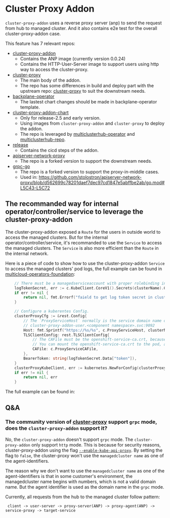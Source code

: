 # Cluster Proxy Addon

`cluster-proxy-addon` uses a reverse proxy server (anp) to send the request from hub to managed cluster.
And it also contains e2e test for the overall cluster-proxy-addon case.

This feature has 7 relevant repos:
* [cluster-proxy-addon](https://github.com/stolostron/cluster-proxy-addon)
    * Contains the ANP image (currently version 0.0.24)
    * Contains the HTTP-User-Server image to support users using http way to access the cluster-proxy.
* [cluster-proxy](https://github.com/stolostron/cluster-proxy)
    * The main body of the addon.
    * The repo has some differences in build and deploy part with the upstream repo: [cluster-proxy](https://github.com/open-cluster-management-io/cluster-proxy) to suit the downstream needs.
* [backplane-operator](https://github.com/stolostron/backplane-operator/tree/main/pkg/templates/charts/toggle/cluster-proxy-addon)
    * The lastest chart changes should be made in backplane-operator template.
* [cluster-proxy-addon-chart](https://github.com/stolostron/cluster-proxy-addon-chart)
    * Only for release-2.5 and early version.
    * Using images from `cluster-proxy-addon` and `cluster-proxy` to deploy the addon.
    * The repo is leveraged by [multiclusterhub-operator](https://github.com/stolostron/multiclusterhub-operator) and [multiclusterhub-repo](https://github.com/stolostron/multiclusterhub-repo).
* [release](https://github.com/openshift/release)
    * Contains the cicd steps of the addon.
* [apiserver-network-proxy](https://github.com/stolostron/apiserver-network-proxy/tree/v0.1.6-patch)
    * The repo is a forked version to support the downstream needs.
* [grpc-go](https://github.com/stolostron/grpc-go)
    * The repo is a forked version to support the proxy-in-middle cases.
    * Used in: https://github.com/stolostron/apiserver-network-proxy/blob/d562699c78201daef7dec97cd1847e5abffbe2ab/go.mod#L5C43-L5C72

## The recommanded way for **internal** operator/controller/service to leverage the cluster-proxy-addon

The cluster-proxy-addon exposed a `Route` for the users in outside world to access the managed clusters. But for the internal operator/controller/service, it's recommanded to use the `Service` to access the managed clusters. The `Service` is also more efficient than the `Route` in the internal network.

Here is a piece of code to show how to use the cluster-proxy-addon `Service` to access the managed clusters' pod logs, the full example can be found in [multicloud-operators-foundation](https://github.com/stolostron/multicloud-operators-foundation/blob/main/pkg/proxyserver/getter/logProxyGetter.go):

```go
    // There must be a managedserviceaccount with proper rolebinding in the managed cluster.
    logTokenSecret, err := c.KubeClient.CoreV1().Secrets(clusterName).Get(ctx, helpers.LogManagedServiceAccountName, v1.GetOptions{})
	if err != nil {
		return nil, fmt.Errorf("faield to get log token secret in cluster %s. %v", clusterName, err)
	}

    // Configure a kuberentes Config.
	clusterProxyCfg := &rest.Config{
        // The `ProxyServiceHost` normally is the service domain name of the cluster-proxy-addon user-server:
        // cluster-proxy-addon-user.<component namespace>.svc:9092
		Host: fmt.Sprintf("https://%s/%s", c.ProxyServiceHost, clusterName),
		TLSClientConfig: rest.TLSClientConfig{
            // The CAFile must be the openshift-service-ca.crt, because user-server using openshift service CA to sign the certificate.
            // You can mount the openshift-service-ca.crt to the pod, a configmap named `openshift-service-ca.crt` in the every namespace.
			CAFile: c.ProxyServiceCAFile,
		},
		BearerToken: string(logTokenSecret.Data["token"]),
	}
	clusterProxyKubeClient, err := kubernetes.NewForConfig(clusterProxyCfg)
	if err != nil {
		return nil, err
	}
```

The full example can be found in:

## Q&A

### The community version of [cluster-proxy](https://github.com/open-cluster-management-io/cluster-proxy) support `grpc` mode, does the `cluster-proxy-addon` support it?

No, the `cluster-proxy-addon` doesn't support `grpc` mode. The `cluster-proxy-addon` only support `http` mode.
This is because for security reasons, cluster-proxy-addon using the flag [`--enable-kube-api-proxy`](https://github.com/open-cluster-management-io/cluster-proxy/blob/ae20540551aaefc9a0f894795bd688ac6f5727aa/cmd/addon-manager/main.go#L96). By setting the flag to `false`, the cluster-proxy won't use the `managedcluster name` as one of the agent-identifiers.

The reason why we don't want to use the `managedcluster name` as one of the agent-identifiers is that in some customer's environment, the managedcluster name begins with numbers, which is not a valid domain name. But the agent identifier is used as the domain name in the `grpc` mode.

Currently, all requests from the hub to the managed cluster follow pattern:

```
 client -> user-server -> proxy-server(ANP) -> proxy-agent(ANP) -> service-proxy -> target-service
```